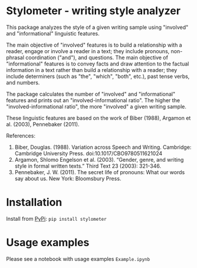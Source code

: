 # Stylometer - writing style analyzer
This package analyzes the style of a given writing sample using "involved" and "informational" linguistic features. 

The main objective of "involved" features is to build a relationship with a reader, engage or involve a reader in a text; they include pronouns, non-phrasal coordination ("and"), and questions. The main objective of "informational" features is to convey facts and draw attention to the factual information in a text rather than build a relationship with a reader; they include determiners (such as "the", "which", "both", etc.), past tense verbs, and numbers. 

The package calculates the number of "involved" and "informational" features and prints out an "involved-informational ratio". The higher the "involved-informational ratio", the more "involved" a given writing sample. 

These linguistic features are based on the work of Biber (1988), Argamon et al. (2003), Pennebaker (2011).

References:
1. Biber, Douglas. (1988). Variation across Speech and Writing. Cambridge: Cambridge University Press. doi:10.1017/CBO9780511621024
2. Argamon, Shlomo Engelson et al. (2003). “Gender, genre, and writing style in formal written texts.” Third Text 23 (2003): 321-346.
3. Pennebaker, J. W. (2011). The secret life of pronouns: What our words say about us. New York: Bloomsbury Press.
    
# Installation
Install from <a href="https://pypi.org/project/test-updated/">PyPi</a>:
`pip install stylometer`

# Usage examples
Please see a notebook with usage examples `Example.ipynb`

